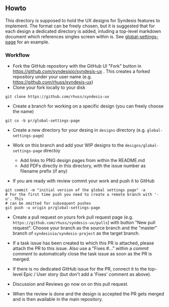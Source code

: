 ## Howto

This directory is supposed to hold the UX designs for Syndesis features to implement. The format can be freely chosen, but it is suggested that for each design a dedicated directory is added, inluding a top-level markdown document which references singles screen within is.
See [global-settings-page](global-settings-page/global_settings_page_overview.md) for an example.

### Workflow

* Fork the GitHub repository with the GitHub UI "Fork" button in https://github.com/syndesisio/syndesis-ux . This creates a forked repository under your user name (e.g. https://github.com/rhuss/syndesis-ux)
* Clone your fork locally to your disk

```
git clone https://github.com/rhuss/syndesis-ux
```

* Create a branch for working on a specific design (you can freely choose the name)

```
git co -b pr/global-settings-page
```

* Create a new directory for your desing in `designs` directory (e.g. `global-settings-page`)

* Work on this branch and add your WIP designs to the `designs/global-settings-page` directoy
  - Add links to PNG design pages from within the README.md
  - Add PDFs directly in this directory, with the issue number as filename prefix (if any)

* If you are ready with review commit your work and push it to GitHub

```
git commit -m "initial version of the global settings page" -a
# For the first time push you need to create a remote branch with '-u'. This 
# can be omitted for subsequent pushes
git push -u origin pr/global-settings-page
```

* Create a pull request on yours fork pull request page (e.g. `https://github.com/rhuss/syndesis-ux/pulls`) with button "New pull request". Choose your branch as the source branch and the "master" branch of `syndesisio/syndesis-project` as the target branch.

* If a task issue has been created to which this PR is attached, please attach the PR to this issue. Also use a "Fixes #..." within a _commit comment_ to automatically close the task issue as soon as the PR is merged. 

* If there is no dedicated GitHub issue for the PR, connect it to the top-level Epic / User story (but don't add a 'Fixes' comment as above).

* Discussion and Reviews go now on on this pull request. 

* When the review is done and the design is accepted the PR gets merged and is then available in the main repository.
